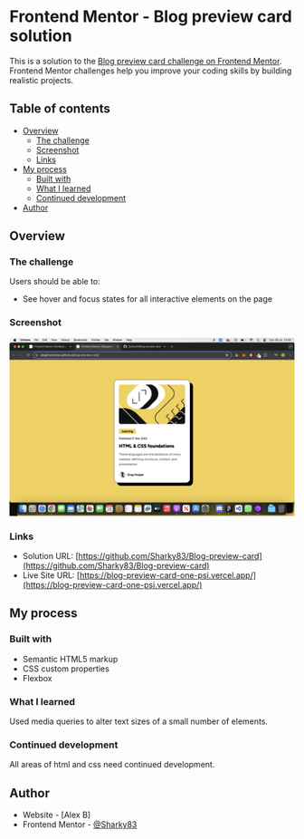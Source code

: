 # Frontend Mentor - Blog preview card solution

This is a solution to the [Blog preview card challenge on Frontend Mentor](https://www.frontendmentor.io/challenges/blog-preview-card-ckPaj01IcS). Frontend Mentor challenges help you improve your coding skills by building realistic projects. 

## Table of contents

- [Overview](#overview)
  - [The challenge](#the-challenge)
  - [Screenshot](#screenshot)
  - [Links](#links)
- [My process](#my-process)
  - [Built with](#built-with)
  - [What I learned](#what-i-learned)
  - [Continued development](#continued-development)
- [Author](#author)

## Overview

### The challenge

Users should be able to:

- See hover and focus states for all interactive elements on the page

### Screenshot

![](./screenshot.jpg)


### Links

- Solution URL: [https://github.com/Sharky83/Blog-preview-card](https://github.com/Sharky83/Blog-preview-card)
- Live Site URL: [https://blog-preview-card-one-psi.vercel.app/](https://blog-preview-card-one-psi.vercel.app/)

## My process

### Built with

- Semantic HTML5 markup
- CSS custom properties
- Flexbox

### What I learned

Used media queries to alter text sizes of a small number of elements.



### Continued development

All areas of html and css need continued development.


## Author

- Website - [Alex B]
- Frontend Mentor - [@Sharky83](https://www.frontendmentor.io/profile/Sharky83)



